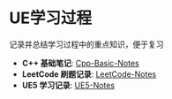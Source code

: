 # UE学习过程

记录并总结学习过程中的重点知识，便于复习

- **C++ 基础笔记**: [Cpp-Basic-Notes](https://github.com/yuzexing/unreal-learning/tree/main/Cpp-Basic-Notes)
- **LeetCode 刷题记录**: [LeetCode-Notes](https://github.com/yuzexing/unreal-learning/tree/main/leetcode)
- **UE5 学习记录**: [UE5-Notes](https://github.com/yuzexing/unreal-learning/tree/main/UE5%E5%AD%A6%E4%B9%A0)
